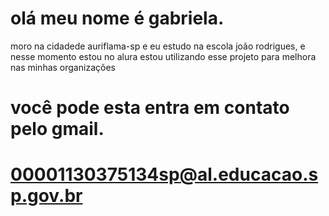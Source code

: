  # olá meu nome é gabriela.
 moro na cidadede auriflama-sp e
eu estudo na escola joão rodrigues, e nesse momento estou no alura 
estou utilizando esse projeto para melhora nas minhas organizações
#  você pode esta entra em contato pelo gmail.
# 00001130375134sp@al.educacao.sp.gov.br
